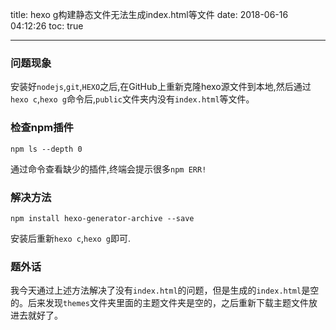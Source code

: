 title: hexo g构建静态文件无法生成index.html等文件
date: 2018-06-16 04:12:26
toc: true

---
### 问题现象

安装好`nodejs`,`git`,`HEXO`之后,在GitHub上重新克隆hexo源文件到本地,然后通过`hexo c`,`hexo g`命令后,`public`文件夹内没有`index.html`等文件。

### 检查npm插件

```shell
npm ls --depth 0
```

通过命令查看缺少的插件,终端会提示很多`npm ERR!`



### 解决方法

```shell
npm install hexo-generator-archive --save
```

安装后重新`hexo c`,`hexo g`即可.



### 题外话

我今天通过上述方法解决了没有`index.html`的问题，但是生成的`index.html`是空的。后来发现`themes`文件夹里面的主题文件夹是空的，之后重新下载主题文件放进去就好了。

